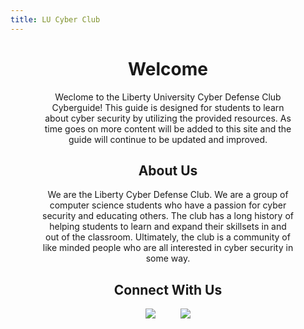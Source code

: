 ```yaml
---
title: LU Cyber Club
---
```


<h1 style="text-align: center;">Welcome</h1>

<p style="padding-left: 10%; padding-right: 10%; text-align: center;">
Weclome to the Liberty University Cyber Defense Club Cyberguide! This guide is designed for students to learn about cyber security by utilizing the provided resources. As time goes on more content will be added to this site and the guide will continue to be updated and improved.
</p> 

<h2 style="text-align: center;">About Us</h2>

<p style="padding-left: 10%; padding-right: 10%; text-align: center;">
We are the Liberty Cyber Defense Club.  We are a group of computer science students who have a passion for cyber security and educating others.  The club has a long history of helping students to learn and expand their skillsets in and out of the classroom.  Ultimately, the club is a community of like minded people who are all interested in cyber security in some way.
</p>

<h2 style="text-align: center;">Connect With Us</h2>

<p style="text-align: center;"><a href="https://discord.gg/EMBrZ4cSe8"><img src=images/discord.webp></a><span style="padding: 20px;"></span><a href="https://teams.microsoft.com/l/team/19%3a2aa7a84251bf4550bd095f21c99efb24%40thread.skype/conversations?groupId=fa184012-9743-4bd3-95a7-d28e44f948de&tenantId=baf8218e-b302-4465-a993-4a39c97251b2"><img src=images/teams.png></a></p>

